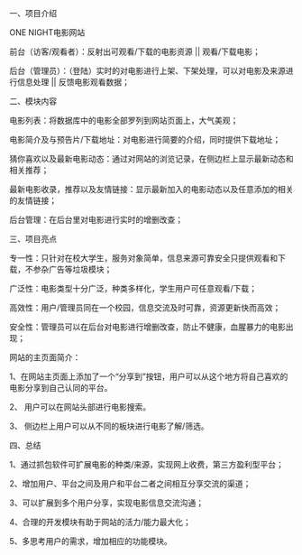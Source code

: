 一、项目介绍

ONE NIGHT电影网站

前台（访客/观看者）：反射出可观看/下载的电影资源  ||  观看/下载电影；

后台（管理员）：（登陆）实时的对电影进行上架、下架处理，可以对电影及来源进行信息处理 || 反馈电影观看数据；

二、模块内容

电影列表：将数据库中的电影全部罗列到网站页面上，大气美观；

电影简介及与预告片/下载地址：对电影进行简要的介绍，同时提供下载地址；

猜你喜欢以及最新电影动态：通过对网站的浏览记录，在侧边栏上显示最新动态和相关推荐；

最新电影收录，推荐以及友情链接：显示最新加入的电影动态以及任意添加的相关的友情链接；

后台管理：在后台里对电影进行实时的增删改查；

三、项目亮点

专一性：只针对在校大学生，服务对象简单，信息来源可靠安全只提供观看和下载，不参杂广告等垃圾模块；

广泛性：电影类型十分广泛，种类多样化，学生用户可任意观看/下载；

高效性：用户/管理员同在一个校园，信息交流及时可靠，资源更新快而高效；

安全性：管理员可以在后台对电影进行增删改查，防止不健康，血腥暴力的电影出现；

网站的主页面简介：

   1、在网站主页面上添加了一个“分享到”按钮，用户可以从这个地方将自己喜欢的电影分享到自己认同的平台。
   
   2、 用户可以在网站头部进行电影搜索。
   
   3、 侧边栏上用户可以从不同的板块进行电影了解/筛选。    

四、总结

1、通过抓包软件可扩展电影的种类/来源，实现网上收费，第三方盈利型平台；

2、增加用户、平台之间及用户和平台二者之间相互分享交流的渠道；

3、可以扩展到多个用户分享，实现电影信息交流沟通；

4、合理的开发模块有助于网站的活力/能力最大化；

5、多思考用户的需求，增加相应的功能模块。

